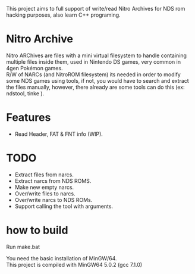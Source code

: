 This project aims to full support of write/read Nitro Archives for NDS rom hacking purposes, also learn C++ programing.

# Nitro Archive
Nitro ARChives are files with a mini virtual filesystem to handle containing multiple files inside them, used in Nintendo DS games, very common in 4gen Pokémon games.  
R/W of NARCs (and NitroROM filesystem) its needed in order to modify some NDS games using tools, if not, you would have to search and extract the files manually, however, there already are some tools can do this (ex: ndstool, tinke ).

# Features
  - Read Header, FAT & FNT info (WIP).

# TODO
  - Extract files from narcs.
  - Extract narcs from NDS ROMS.
  - Make new empty narcs.
  - Over/write files to narcs.
  - Over/write narcs to NDS ROMs.
  - Support calling the tool with arguments.

# how to build

Run make.bat

You need the basic installation of MinGW/64.  
This project is compiled with MinGW64 5.0.2 (gcc 7.1.0)
